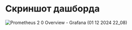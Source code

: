 # Скриншот дашборда

![Prometheus 2 0 Overview - Grafana (01 12 2024 22_08)](https://github.com/user-attachments/assets/d0027425-1af4-48e8-8410-0e48f5c6e89c)
